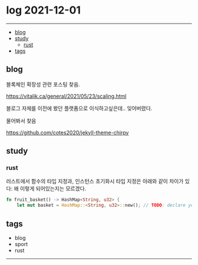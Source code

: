 # log 2021-12-01

--------------------------

- [blog](#blog)
- [study](#study)
  - [rust](#rust)
- [tags](#tags)

## blog

블록체인 확장성 관련 포스팅 찾음.

https://vitalik.ca/general/2021/05/23/scaling.html

블로그 자체를 이전에 봤던 플랫폼으로 이식하고싶은데.. 잊어버렸다.

물어봐서 찾음

https://github.com/cotes2020/jekyll-theme-chirpy

## study

### rust

러스트에서 함수의 타입 지정과, 인스턴스 초기화시 타입 지정은 아래와 같이 차이가 있다:
왜 이렇게 되어있는지는 모르겠다.

```rs
fn fruit_basket() -> HashMap<String, u32> {
    let mut basket = HashMap::<String, u32>::new(); // TODO: declare your hash map here.
```


## tags
- blog
- sport
- rust

--------------------------

